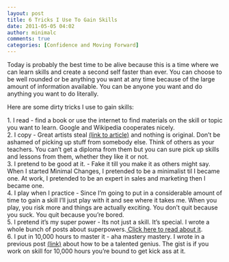 ```yaml
---
layout: post
title: 6 Tricks I Use To Gain Skills
date: 2011-05-05 04:02
author: minimalc
comments: true
categories: [Confidence and Moving Forward]
---
```

<p>Today is probably the best time to be alive because this is a time where we can learn skills and create a second self faster than ever. You can choose to be well rounded or be anything you want at any time because of the large amount of information available. You can be anyone you want and do anything you want to do literally.</p>
<p>Here are some dirty tricks I use to gain skills:</p>
<p>1. I read - find a book or use the internet to find materials on the skill or topic you want to learn. Google and Wikipedia cooperates nicely.<br />
2. I copy - Great artists steal <a href="http://www.austinkleon.com/2011/03/30/how-to-steal-like-an-artist-and-9-other-things-nobody-told-me/">(link to article)</a> and nothing is original. Don’t be ashamed of picking up stuff from somebody else. Think of others as your teachers. You can’t get a diploma from them but you can sure pick up skills and lessons from them, whether they like it or not.<br />
3. I pretend to be good at it. - Fake it till you make it as others might say. When I started Minimal Changes, I pretended to be a minimalist til I became one. At work, I pretended to be an expert in sales and marketing then I became one.<br />
4. I play when I practice - Since I’m going to put in a considerable amount of time to gain a skill I’ll just play with it and see where it takes me. When you play, you risk more and things are actually exciting. You don’t quit because you suck. You quit because you’re bored.<br />
5. I pretend it’s my super power - Its not just a skill. It’s special. I wrote a whole bunch of posts about superpowers.<a href="http://minimalchanges.com/"> Click here to read about it</a>.<br />
6. I put in 10,000 hours to master it - aha mastery mastery. I wrote in a previous post <a href="http://minimalchanges.com/how-to-be-a-talented-genius-in-whatever-you-want-to-learn/">(link)</a> about how to be a talented genius. The gist is if you work on skill for 10,000 hours you’re bound to get kick ass at it.</p>

